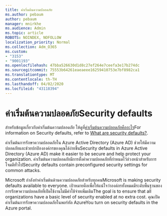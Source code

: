 ```yaml
---
title: ค่าเริ่มต้นความปลอดภัย
ms.author: pebaum
author: pebaum
manager: mnirkhe
ms.audience: Admin
ms.topic: article
ROBOTS: NOINDEX, NOFOLLOW
localization_priority: Normal
ms.collection: Adm_O365
ms.custom:
- "3153"
- "9001193"
ms.openlocfilehash: 47bba526630d1d8c27ef264e7ceefa3e17b274dc
ms.sourcegitcommit: 75553b64261eaeaeee16259410753e7bf8982ca1
ms.translationtype: MT
ms.contentlocale: th-TH
ms.lasthandoff: 04/02/2020
ms.locfileid: "43118394"
---
```

# <a name="security-defaults"></a><span data-ttu-id="f2520-102">ค่าเริ่มต้นความปลอดภัย</span><span class="sxs-lookup"><span data-stu-id="f2520-102">Security defaults</span></span>

<span data-ttu-id="f2520-103">สําหรับข้อมูลเกี่ยวกับค่าเริ่มต้นความปลอดภัย ให้ดูที่[ค่าเริ่มต้นความปลอดภัยคืออะไร](https://docs.microsoft.com/azure/active-directory/conditional-access/concept-conditional-access-security-defaults)</span><span class="sxs-lookup"><span data-stu-id="f2520-103">For information on Security defaults, refer to [What are security defaults?](https://docs.microsoft.com/azure/active-directory/conditional-access/concept-conditional-access-security-defaults).</span></span>

<span data-ttu-id="f2520-104">ค่าเริ่มต้นการรักษาความปลอดภัยใน Azure Active Directory (Azure AD) ช่วยให้มีความปลอดภัยและช่วยปกป้ององค์กรของคุณได้ง่ายขึ้น</span><span class="sxs-lookup"><span data-stu-id="f2520-104">Security defaults in Azure Active Directory (Azure AD) make it easier to be secure and help protect your organization.</span></span> <span data-ttu-id="f2520-105">ค่าเริ่มต้นความปลอดภัยมีการตั้งค่าความปลอดภัยที่กําหนดไว้ล่วงหน้าสําหรับการโจมตีทั่วไป</span><span class="sxs-lookup"><span data-stu-id="f2520-105">Security defaults contain preconfigured security settings for common attacks.</span></span>

<span data-ttu-id="f2520-106">Microsoft กําลังทําค่าเริ่มต้นด้านความปลอดภัยสําหรับทุกคน</span><span class="sxs-lookup"><span data-stu-id="f2520-106">Microsoft is making security defaults available to everyone.</span></span> <span data-ttu-id="f2520-107">เป้าหมายคือเพื่อให้แน่ใจว่าองค์กรทั้งหมดมีระดับพื้นฐานของการรักษาความปลอดภัยที่เปิดใช้งานไม่มีค่าใช้จ่ายเพิ่มเติม</span><span class="sxs-lookup"><span data-stu-id="f2520-107">The goal is to ensure that all organizations have a basic level of security enabled at no extra cost.</span></span> <span data-ttu-id="f2520-108">คุณเปิดค่าเริ่มต้นการรักษาความปลอดภัยในพอร์ทัล Azure</span><span class="sxs-lookup"><span data-stu-id="f2520-108">You turn on security defaults in the Azure portal.</span></span>
